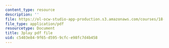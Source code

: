 ```yaml
---
content_type: resource
description: ''
file: https://ol-ocw-studio-app-production.s3.amazonaws.com/courses/18-01sc-single-variable-calculus-fall-2010/c5403e849f65d5959cfce98fc7d4b458_hjZhPczMkL4.pdf
file_type: application/pdf
resourcetype: Document
title: 3play pdf file
uid: c5403e84-9f65-d595-9cfc-e98fc7d4b458
---
```

